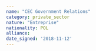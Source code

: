 ```yaml
---
name: "CEC Government Relations"
category: private_sector
nature: "Entreprise"
nationality: POL
alliance: 
date_signed: '2018-11-12'
---
```

    